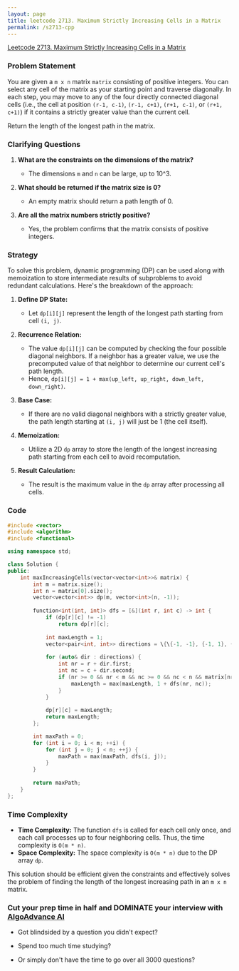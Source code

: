 ```yaml
---
layout: page
title: leetcode 2713. Maximum Strictly Increasing Cells in a Matrix
permalink: /s2713-cpp
---
```

[Leetcode 2713. Maximum Strictly Increasing Cells in a Matrix](https://algoadvance.github.io/algoadvance/l2713)
### Problem Statement

You are given a `m x n` matrix `matrix` consisting of positive integers. You can select any cell of the matrix as your starting point and traverse diagonally. In each step, you may move to any of the four directly connected diagonal cells (i.e., the cell at position `(r-1, c-1)`, `(r-1, c+1)`, `(r+1, c-1)`, or `(r+1, c+1)`) if it contains a strictly greater value than the current cell.

Return the length of the longest path in the matrix.

### Clarifying Questions
1. **What are the constraints on the dimensions of the matrix?**
   - The dimensions `m` and `n` can be large, up to 10^3.

2. **What should be returned if the matrix size is 0?**
   - An empty matrix should return a path length of 0.

3. **Are all the matrix numbers strictly positive?**
   - Yes, the problem confirms that the matrix consists of positive integers.

### Strategy

To solve this problem, dynamic programming (DP) can be used along with memoization to store intermediate results of subproblems to avoid redundant calculations. Here's the breakdown of the approach:

1. **Define DP State:**
   - Let `dp[i][j]` represent the length of the longest path starting from cell `(i, j)`.

2. **Recurrence Relation:**
   - The value `dp[i][j]` can be computed by checking the four possible diagonal neighbors. If a neighbor has a greater value, we use the precomputed value of that neighbor to determine our current cell's path length.
   - Hence, `dp[i][j] = 1 + max(up_left, up_right, down_left, down_right)`.

3. **Base Case:**
   - If there are no valid diagonal neighbors with a strictly greater value, the path length starting at `(i, j)` will just be 1 (the cell itself).

4. **Memoization:**
   - Utilize a 2D `dp` array to store the length of the longest increasing path starting from each cell to avoid recomputation.

5. **Result Calculation:**
   - The result is the maximum value in the `dp` array after processing all cells.

### Code

```cpp
#include <vector>
#include <algorithm>
#include <functional>

using namespace std;

class Solution {
public:
    int maxIncreasingCells(vector<vector<int>>& matrix) {
        int m = matrix.size();
        int n = matrix[0].size();
        vector<vector<int>> dp(m, vector<int>(n, -1));
        
        function<int(int, int)> dfs = [&](int r, int c) -> int {
            if (dp[r][c] != -1) 
                return dp[r][c];
            
            int maxLength = 1;
            vector<pair<int, int>> directions = \{\{-1, -1}, {-1, 1}, {1, -1}, {1, 1}};
            
            for (auto& dir : directions) {
                int nr = r + dir.first;
                int nc = c + dir.second;
                if (nr >= 0 && nr < m && nc >= 0 && nc < n && matrix[nr][nc] > matrix[r][c]) {
                    maxLength = max(maxLength, 1 + dfs(nr, nc));
                }
            }
            
            dp[r][c] = maxLength;
            return maxLength;
        };

        int maxPath = 0;
        for (int i = 0; i < m; ++i) {
            for (int j = 0; j < n; ++j) {
                maxPath = max(maxPath, dfs(i, j));
            }
        }
        
        return maxPath;
    }
};
```

### Time Complexity

- **Time Complexity:** The function `dfs` is called for each cell only once, and each call processes up to four neighboring cells. Thus, the time complexity is `O(m * n)`.
- **Space Complexity:** The space complexity is `O(m * n)` due to the DP array `dp`.

This solution should be efficient given the constraints and effectively solves the problem of finding the length of the longest increasing path in an `m x n` matrix.


### Cut your prep time in half and DOMINATE your interview with [AlgoAdvance AI](https://algoAdvance.com)

- Got blindsided by a question you didn't expect?

- Spend too much time studying?

- Or simply don't have the time to go over all 3000 questions?

